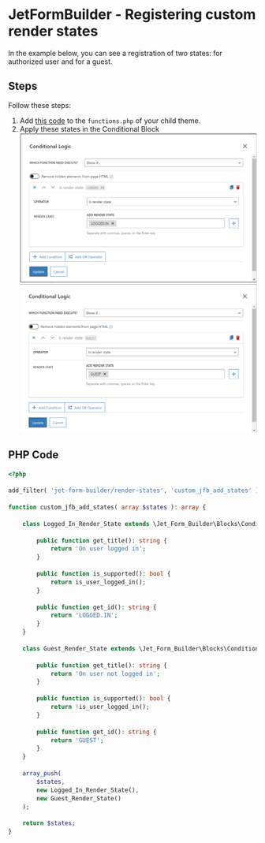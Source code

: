 # JetFormBuilder - Registering custom render states 

In the example below, you can see a registration of two states: for authorized user and for a guest. 

## Steps

Follow these steps:
1. Add [this code](#PHP-Code) to the `functions.php` of your child theme.  
2. Apply these states in the Conditional Block
   ![image](/03-jet-form-builder/common-use-cases/add-render-states/assets/logged-in-render-state.png)
   ![image](/03-jet-form-builder/common-use-cases/add-render-states/assets/guest-render-state.png)

## PHP Code

```php
<?php

add_filter( 'jet-form-builder/render-states', 'custom_jfb_add_states' );

function custom_jfb_add_states( array $states ): array {

	class Logged_In_Render_State extends \Jet_Form_Builder\Blocks\Conditional_Block\Render_States\Base_Render_State {

		public function get_title(): string {
			return 'On user logged in';
		}

		public function is_supported(): bool {
			return is_user_logged_in();
		}

		public function get_id(): string {
			return 'LOGGED.IN';
		}
	}

	class Guest_Render_State extends \Jet_Form_Builder\Blocks\Conditional_Block\Render_States\Base_Render_State {

		public function get_title(): string {
			return 'On user not logged in';
		}

		public function is_supported(): bool {
			return !is_user_logged_in();
		}

		public function get_id(): string {
			return 'GUEST';
		}
	}

	array_push(
		$states,
		new Logged_In_Render_State(),
		new Guest_Render_State()
	);

	return $states;
}
```